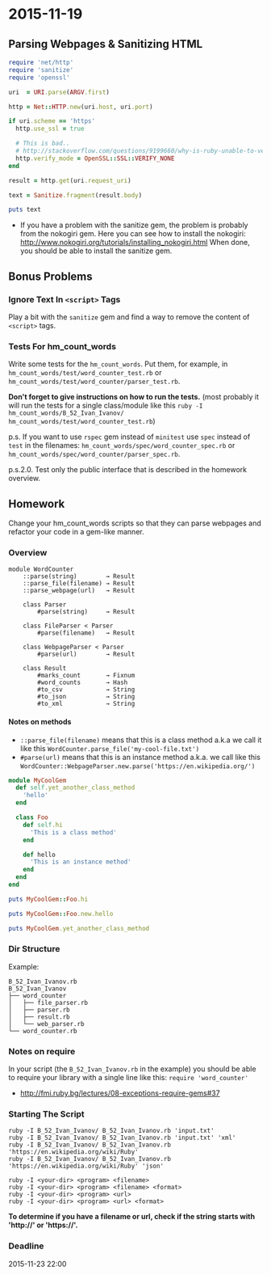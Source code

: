 # 2015-11-19

## Parsing Webpages & Sanitizing HTML

``` ruby
require 'net/http'
require 'sanitize'
require 'openssl'

uri  = URI.parse(ARGV.first)

http = Net::HTTP.new(uri.host, uri.port)

if uri.scheme == 'https'
  http.use_ssl = true

  # This is bad..
  # http://stackoverflow.com/questions/9199660/why-is-ruby-unable-to-verify-an-ssl-certificate#answer-9238221
  http.verify_mode = OpenSSL::SSL::VERIFY_NONE
end

result = http.get(uri.request_uri)

text = Sanitize.fragment(result.body)

puts text
```

- If you have a problem with the sanitize gem, the problem is probably from the nokogiri gem. Here you can see how to install the nokogiri: http://www.nokogiri.org/tutorials/installing_nokogiri.html When done, you should be able to install the sanitize gem.

## Bonus Problems

### Ignore Text In `<script>` Tags

Play a bit with the `sanitize` gem and find a way to remove the content of `<script>` tags.

### Tests For hm_count_words

Write some tests for the `hm_count_words`.
Put them, for example, in `hm_count_words/test/word_counter_test.rb` or `hm_count_words/test/word_counter/parser_test.rb`.

**Don't forget to give instructions on how to run the tests.**
(most probably it will run the tests for a single class/module like this `ruby -I hm_count_words/B_52_Ivan_Ivanov/ hm_count_words/test/word_counter_test.rb`)

p.s. If you want to use `rspec` gem instead of `minitest` use `spec` instead of `test` in the filenames: `hm_count_words/spec/word_counter_spec.rb` or `hm_count_words/spec/word_counter/parser_spec.rb`.

p.s.2.0. Test only the public interface that is described in the homework overview.

## Homework

Change your hm_count_words scripts so that they can parse webpages and refactor your code in a gem-like manner.

### Overview

```
module WordCounter
    ::parse(string)        → Result
    ::parse_file(filename) → Result
    ::parse_webpage(url)   → Result

    class Parser
        #parse(string)     → Result

    class FileParser < Parser
        #parse(filename)   → Result

    class WebpageParser < Parser
        #parse(url)        → Result

    class Result
        #marks_count       → Fixnum
        #word_counts       → Hash
        #to_csv            → String
        #to_json           → String
        #to_xml            → String
```

#### Notes on methods

- `::parse_file(filename)` means that this is a class method a.k.a we call it like this `WordCounter.parse_file('my-cool-file.txt')`
- `#parse(url)` means that this is an instance method a.k.a. we call like this `WordCounter::WebpageParser.new.parse('https://en.wikipedia.org/')`

``` ruby
module MyCoolGem
  def self.yet_another_class_method
    'hello'
  end

  class Foo
    def self.hi
      'This is a class method'
    end

    def hello
      'This is an instance method'
    end
  end
end

puts MyCoolGem::Foo.hi

puts MyCoolGem::Foo.new.hello

puts MyCoolGem.yet_another_class_method
```

### Dir Structure

Example:

```
B_52_Ivan_Ivanov.rb
B_52_Ivan_Ivanov
├── word_counter
│   ├── file_parser.rb
│   ├── parser.rb
│   ├── result.rb
│   └── web_parser.rb
└── word_counter.rb
```

### Notes on require

In your script (the `B_52_Ivan_Ivanov.rb` in the example) you should be able to require your library with a single line like this: `require 'word_counter'`

- http://fmi.ruby.bg/lectures/08-exceptions-require-gems#37

### Starting The Script

```
ruby -I B_52_Ivan_Ivanov/ B_52_Ivan_Ivanov.rb 'input.txt'
ruby -I B_52_Ivan_Ivanov/ B_52_Ivan_Ivanov.rb 'input.txt' 'xml'
ruby -I B_52_Ivan_Ivanov/ B_52_Ivan_Ivanov.rb 'https://en.wikipedia.org/wiki/Ruby'
ruby -I B_52_Ivan_Ivanov/ B_52_Ivan_Ivanov.rb 'https://en.wikipedia.org/wiki/Ruby' 'json'

ruby -I <your-dir> <program> <filename>
ruby -I <your-dir> <program> <filename> <format>
ruby -I <your-dir> <program> <url>
ruby -I <your-dir> <program> <url> <format>
```

**To determine if you have a filename or url, check if the string starts with 'http://' or 'https://'.**

### Deadline

2015-11-23 22:00
